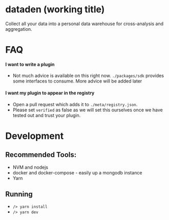 # dataden (working title)

Collect all your data into a personal data warehouse for cross-analysis and aggregation.

# FAQ

#### I want to write a plugin

* Not much advice is available on this right now. `./packages/sdk` provides some interfaces to consume. More advice will be added later

#### I want my plugin to appear in the registry

* Open a pull request which adds it to `./meta/registry.json`. 
* Please set `verified` as false as we will set this ourselves once we have tested out and trust your plugin.

# Development

## Recommended Tools:

* NVM and nodejs
* docker and docker-compose - easily up a mongodb instance
* Yarn

## Running

* `/> yarn install`
* `/> yarn dev`
